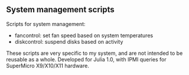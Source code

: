 System management scripts
-------------------------

Scripts for system management:

* fancontrol: set fan speed based on system temperatures
* diskcontrol: suspend disks based on activity

These scripts are very specific to my system, and are not intended to be reusable as a
whole. Developed for Julia 1.0, with IPMI queries for SuperMicro X9/X10/X11 hardware.
